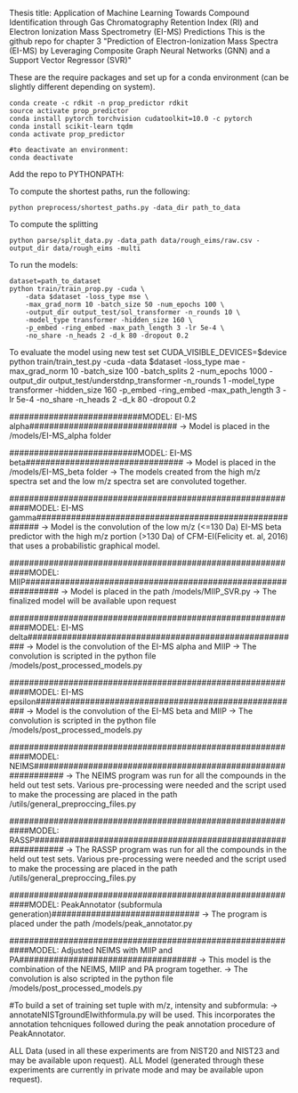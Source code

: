 Thesis title: Application of Machine Learning Towards Compound Identification through Gas Chromatography Retention Index (RI) and Electron Ionization Mass Spectrometry (EI-MS) Predictions
This is the github repo for chapter 3 "Prediction of Electron-Ionization Mass Spectra (EI-MS) by Leveraging Composite Graph Neural Networks (GNN) and a Support Vector Regressor (SVR)"


These are the require packages and set up for a conda environment (can be slightly different depending on system).

```
conda create -c rdkit -n prop_predictor rdkit
source activate prop_predictor
conda install pytorch torchvision cudatoolkit=10.0 -c pytorch
conda install scikit-learn tqdm
conda activate prop_predictor

#to deactivate an environment:
conda deactivate

```

Add the repo to PYTHONPATH:


To compute the shortest paths, run the following:
```
python preprocess/shortest_paths.py -data_dir path_to_data
```

To compute the splitting 
```
python parse/split_data.py -data_path data/rough_eims/raw.csv -output_dir data/rough_eims -multi
```
To run the models:
```
dataset=path_to_dataset
python train/train_prop.py -cuda \
    -data $dataset -loss_type mse \
    -max_grad_norm 10 -batch_size 50 -num_epochs 100 \
	-output_dir output_test/sol_transformer -n_rounds 10 \
	-model_type transformer -hidden_size 160 \
	-p_embed -ring_embed -max_path_length 3 -lr 5e-4 \
	-no_share -n_heads 2 -d_k 80 -dropout 0.2
```

To evaluate the model using new test set
CUDA_VISIBLE_DEVICES=$device python train/train_test.py -cuda -data $dataset -loss_type mae -max_grad_norm 10 -batch_size 100 -batch_splits 2 -num_epochs 1000 -output_dir output_test/understdnp_transformer -n_rounds 1 -model_type transformer -hidden_size 160 -p_embed -ring_embed -max_path_length 3 -lr 5e-4 -no_share -n_heads 2 -d_k 80 -dropout 0.2


###########################MODEL: EI-MS alpha##############################
-> Model is placed in the /models/EI-MS_alpha folder


##########################MODEL: EI-MS beta################################
-> Model is placed in the /models/EI-MS_beta folder
-> The models created from the high m/z spectra set and the low m/z spectra set are convoluted together.

############################################################MODEL: EI-MS gamma#########################################################
-> Model is the convolution of the low m/z (<=130 Da) EI-MS beta predictor with the high m/z portion (>130 Da) of CFM-EI(Felicity et. al, 2016) that uses a probabilistic graphical model.

############################################################MODEL: MIIP###############################################################
-> Model is placed in the path /models/MIIP_SVR.py 
-> The finalized model will be available upon request

############################################################MODEL: EI-MS delta########################################################
-> Model is the convolution of the EI-MS alpha and MIIP
-> The convolution is scripted in the python file /models/post_processed_models.py

############################################################MODEL: EI-MS epsilon######################################################
-> Model is the convolution of the EI-MS beta and MIIP
-> The convolution is scripted in the python file /models/post_processed_models.py

############################################################MODEL: NEIMS##############################################################
-> The NEIMS program was run for all the compounds in the held out test sets. Various pre-processing were needed and the script used to make the processing are placed in the path /utils/general_preproccing_files.py

############################################################MODEL: RASSP##############################################################
-> The RASSP program was run for all the compounds in the held out test sets. Various pre-processing were needed and the script used to make the processing are placed in the path /utils/general_preproccing_files.py

############################################################MODEL: PeakAnnotator (subformula generation)##############################
-> The program is placed under the path /models/peak_annotator.py

############################################################MODEL: Adjusted NEIMS with MIIP and PA####################################
-> This model is the combination of the NEIMS, MIIP and PA program together. 
-> The convolution is also scripted in the python file /models/post_processed_models.py

#To build a set of training set tuple with m/z, intensity and subformula:
-> annotateNISTgroundEIwithformula.py will be used. This incorporates the annotation tehcniques followed during the peak annotation procedure of PeakAnnotator.

ALL Data (used in all these experiments are from NIST20 and NIST23 and may be available upon request).
ALL Model (generated through these experiments are currently in private mode and may be available upon request).
